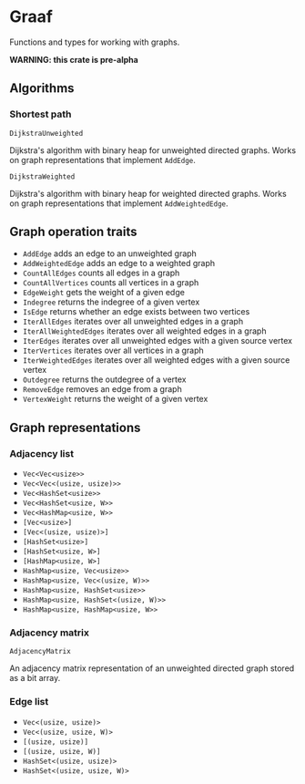 # Graaf

Functions and types for working with graphs.

**WARNING: this crate is pre-alpha**

## Algorithms

### Shortest path

`DijkstraUnweighted`

Dijkstra's algorithm with binary heap for unweighted directed graphs. Works on graph representations that implement `AddEdge`.

`DijkstraWeighted`

Dijkstra's algorithm with binary heap for weighted directed graphs. Works on graph representations that implement `AddWeightedEdge`.

## Graph operation traits

- `AddEdge` adds an edge to an unweighted graph
- `AddWeightedEdge` adds an edge to a weighted graph
- `CountAllEdges` counts all edges in a graph
- `CountAllVertices` counts all vertices in a graph
- `EdgeWeight` gets the weight of a given edge
- `Indegree` returns the indegree of a given vertex
- `IsEdge` returns whether an edge exists between two vertices
- `IterAllEdges` iterates over all unweighted edges in a graph
- `IterAllWeightedEdges` iterates over all weighted edges in a graph
- `IterEdges` iterates over all unweighted edges with a given source vertex
- `IterVertices` iterates over all vertices in a graph
- `IterWeightedEdges` iterates over all weighted edges with a given source vertex
- `Outdegree` returns the outdegree of a vertex
- `RemoveEdge` removes an edge from a graph
- `VertexWeight` returns the weight of a given vertex

## Graph representations

### Adjacency list

- `Vec<Vec<usize>>`
- `Vec<Vec<(usize, usize)>>`
- `Vec<HashSet<usize>>`
- `Vec<HashSet<usize, W>>`
- `Vec<HashMap<usize, W>>`
- `[Vec<usize>]`
- `[Vec<(usize, usize)>]`
- `[HashSet<usize>]`
- `[HashSet<usize, W>]`
- `[HashMap<usize, W>]`
- `HashMap<usize, Vec<usize>>`
- `HashMap<usize, Vec<(usize, W)>>`
- `HashMap<usize, HashSet<usize>>`
- `HashMap<usize, HashSet<(usize, W)>>`
- `HashMap<usize, HashMap<usize, W>>`

### Adjacency matrix

`AdjacencyMatrix`

An adjacency matrix representation of an unweighted directed graph stored as a bit array.

### Edge list

- `Vec<(usize, usize)>`
- `Vec<(usize, usize, W)>`
- `[(usize, usize)]`
- `[(usize, usize, W)]`
- `HashSet<(usize, usize)>`
- `HashSet<(usize, usize, W)>`
